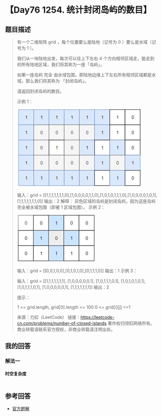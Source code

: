 # 【Day76 1254. 统计封闭岛屿的数目】

## 题目描述

> 有一个二维矩阵 grid ，每个位置要么是陆地（记号为 0 ）要么是水域（记号为 1 ）。
>
> 我们从一块陆地出发，每次可以往上下左右 4 个方向相邻区域走，能走到的所有陆地区域，我们将其称为一座「岛屿」。
>
> 如果一座岛屿 完全 由水域包围，即陆地边缘上下左右所有相邻区域都是水域，那么我们将其称为 「封闭岛屿」。
>
> 请返回封闭岛屿的数目。
>
>  
>
> 示例 1：
>
> ![img](leetcode/sample_3_1610.png)
>
> 输入：grid = [[1,1,1,1,1,1,1,0],[1,0,0,0,0,1,1,0],[1,0,1,0,1,1,1,0],[1,0,0,0,0,1,0,1],[1,1,1,1,1,1,1,0]]
> 输出：2
> 解释：
> 灰色区域的岛屿是封闭岛屿，因为这座岛屿完全被水域包围（即被 1 区域包围）。
> 示例 2：
>
> ![img](leetcode/sample_4_1610.png)
>
> 输入：grid = [[0,0,1,0,0],[0,1,0,1,0],[0,1,1,1,0]]
> 输出：1
> 示例 3：
>
> 输入：grid = [[1,1,1,1,1,1,1],
>              [1,0,0,0,0,0,1],
>              [1,0,1,1,1,0,1],
>              [1,0,1,0,1,0,1],
>              [1,0,1,1,1,0,1],
>              [1,0,0,0,0,0,1],
>              [1,1,1,1,1,1,1]]
> 输出：2
>
>
> 提示：
>
> 1 <= grid.length, grid[0].length <= 100
> 0 <= grid[i][j] <=1
>
> 来源：力扣（LeetCode）
> 链接：https://leetcode-cn.com/problems/number-of-closed-islands
> 著作权归领扣网络所有。商业转载请联系官方授权，非商业转载请注明出处。

## 我的回答

### 解法一

#### 时空复杂度

```js

```



## 参考回答

- [官方题解](https://github.com/leetcode-pp/91alg-1/issues/101#issuecomment-673909428)